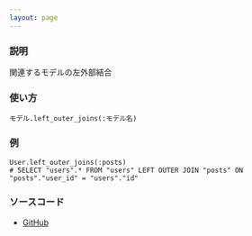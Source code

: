 ```yaml
---
layout: page
---
```

### 説明
関連するモデルの左外部結合

### 使い方
    モデル.left_outer_joins(:モデル名)

### 例
    User.left_outer_joins(:posts)
    # SELECT "users".* FROM "users" LEFT OUTER JOIN "posts" ON "posts"."user_id" = "users"."id"

### ソースコード
* [GitHub](https://github.com/rails/rails/blob/f33d52c95217212cbacc8d5e44b5a8e3cdc6f5b3/activerecord/lib/active_record/relation/query_methods.rb#L511)
